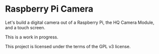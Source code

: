 # Raspberry Pi Camera

Let's build a digital camera out of a Raspberry Pi, the HQ Camera Module, and a touch screen.

This is a work in progress.

This project is licensed under the terms of the GPL v3 license.
